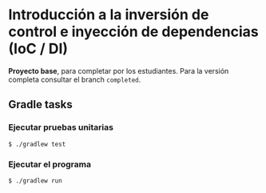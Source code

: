 # Introducción a la inversión de control e inyección de dependencias (IoC / DI)

**Proyecto base**, para completar por los estudiantes. Para la versión completa consultar el branch `completed`.

## Gradle tasks

### Ejecutar pruebas unitarias

```console
$ ./gradlew test
```

### Ejecutar el programa

```console
$ ./gradlew run
```
